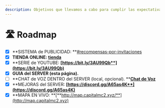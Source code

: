 ```yaml
---
description: Objetivos que llevamos a cabo para cumplir las expectativas
---
```


# 🛣 Roadmap

* [x] **SISTEMA de PUBLICIDAD: **[#recompensas-por-invitaciones](guia/recompensas.md#recompensas-por-invitaciones "mention")
* [x] **TIENDA ONLINE: **[tienda](guia/tienda/ "mention")****
* [x] **SERIE de YOUTUBE: **[**https://bit.ly/3AU99Qb**](https://bit.ly/3AU99Qb)****
* [x] **GUIA del SERVER (esta página).**
* [ ] **CHAT de VOZ DENTRO del SERVER (local, opcional). **[**Chat de Voz**](guia/chat-de-voz.md)
* [x] **MEJORAS del SERVER: **[**https://discord.gg/A65as4K**](https://discord.gg/A65as4K)****
* [x] **MAPA EN VIVO: **[**http://map.capitalmc2.xyz/**](http://map.capitalmc2.xyz)
